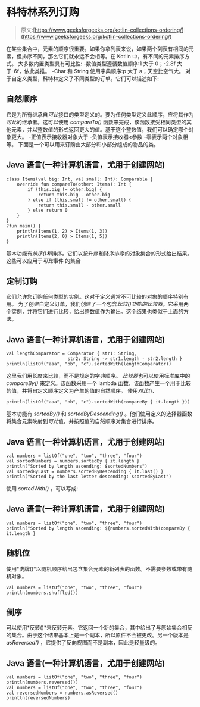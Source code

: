 # 科特林系列订购

> 原文:[https://www.geeksforgeeks.org/kotlin-collections-ordering/](https://www.geeksforgeeks.org/kotlin-collections-ordering/)

在某些集合中，元素的顺序很重要。如果你拿列表来说，如果两个列表有相同的元素，但排序不同，那么它们就永远不会相等。在 Kotlin 中，有不同的元素排序方式。
大多数内置类型具有可比性:
-数值类型遵循数值顺序:1 大于 0；-2.8f 大于-6f，依此类推。
-Char 和 String 使用字典顺序:p 大于 a；天空比空气大。
对于自定义类型，科特林定义了不同类型的订单。它们可以描述如下:

## 自然顺序

它是为所有继承自*可比*接口的类型定义的。要为任何类型定义此顺序，应将其作为*可比*的继承者。这可以使用 *compareTo()* 函数来完成，该函数接受相同类型的其他元素，并以整数值的形式返回更大的值。基于这个整数值，我们可以确定哪个对象更大。
-正值表示接收器对象大于
-负值表示接收器<参数
-零表示两个对象相等。
下面是一个可以用来订购由大部分和小部分组成的物品的类。

## Java 语言(一种计算机语言，尤用于创建网站)

```
class Items(val big: Int, val small: Int): Comparable {
    override fun compareTo(other: Items): Int {
        if (this.big != other.big) {
            return this.big - other.big
        } else if (this.small != other.small) {
            return this.small - other.small
        } else return 0
    }
}
?fun main() {   
    println(Items(1, 2) > Items(1, 3))
    println(Items(2, 0) > Items(1, 5))
}
```

基本功能有*排序()和*排序。它们以按升序和降序排序的对象集合的形式给出结果。这些可以应用于*可比*事件
的集合

## 定制订购

它们允许您订购任何类型的实例。这对于定义通常不可比较的对象的顺序特别有用。
为了创建自定义订单，我们创建了一个包含*比较()*功能的*比较器*。它采用两个实例，并将它们进行比较，给出整数值作为输出。这个结果也类似于上面的方法。

## Java 语言(一种计算机语言，尤用于创建网站)

```
val lengthComparator = Comparator { str1: String,
                       str2: String -> str1.length - str2.length }
println(listOf("aaa", "bb", "c").sortedWith(lengthComparator))
```

这里我们用长度来比较，而不是规定的字典顺序。
*比较器*也可以使用标准库中的 *compareBy()* 来定义。该函数采用一个 lambda 函数，该函数产生一个用于比较的值，并将自定义顺序定义为产生的值的自然顺序。
使用*对比(*)、

```
println(listOf("aaa", "bb", "c").sortedWith(compareBy { it.length }))
```

基本功能有 *sortedBy()* 和 *sortedByDescending()* 。他们使用定义的选择器函数将集合元素映射到*可比*值，并按照值的自然顺序对集合进行排序。

## Java 语言(一种计算机语言，尤用于创建网站)

```
val numbers = listOf("one", "two", "three", "four")
val sortedNumbers = numbers.sortedBy { it.length }
println("Sorted by length ascending: $sortedNumbers")
val sortedByLast = numbers.sortedByDescending { it.last() }
println("Sorted by the last letter descending: $sortedByLast")
```

使用 *sortedWith()* ，可以写成:

## Java 语言(一种计算机语言，尤用于创建网站)

```
val numbers = listOf("one", "two", "three", "four")
println("Sorted by length ascending: ${numbers.sortedWith(compareBy { it.length }
```

## 随机位

使用*洗牌()*以随机顺序给出包含集合元素的新列表的函数。不需要参数或带有随机对象。

```
val numbers = listOf("one", "two", "three", "four")
println(numbers.shuffled())
```

## 倒序

可以使用*反转()*来反转元素。它返回一个新的集合，其中给出了与原始集合相反的集合。由于这个结果基本上是一个副本，所以原件不会被更改。另一个版本是 *asReversed()* ，它提供了反向视图而不是副本，因此是轻量级的。

## Java 语言(一种计算机语言，尤用于创建网站)

```
val numbers = listOf("one", "two", "three", "four")
println(numbers.reversed())
val numbers = listOf("one", "two", "three", "four")
val reversedNumbers = numbers.asReversed()
println(reversedNumbers)
```